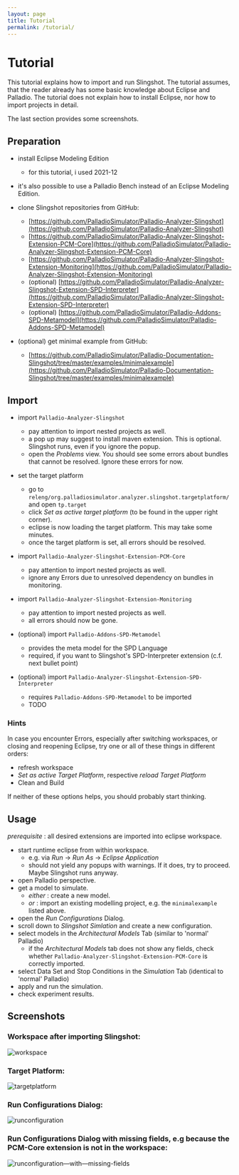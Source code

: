 ```yaml
---
layout: page
title: Tutorial
permalink: /tutorial/
---
```


# Tutorial

This tutorial explains how to import and run Slingshot. 
The tutorial assumes, that the reader already has some basic knowledge about Eclipse and Palladio. 
The tutorial does not explain how to install Eclipse, nor how to import projects in detail.  

The last section provides some screenshots. 

## Preparation

- install Eclipse Modeling Edition
  - for this tutorial, i used 2021-12
- it's also possible to use a Palladio Bench instead of an Eclipse Modeling Edition. 
- clone Slingshot repositories from GitHub:
  * [https://github.com/PalladioSimulator/Palladio-Analyzer-Slingshot](https://github.com/PalladioSimulator/Palladio-Analyzer-Slingshot)
  * [https://github.com/PalladioSimulator/Palladio-Analyzer-Slingshot-Extension-PCM-Core](https://github.com/PalladioSimulator/Palladio-Analyzer-Slingshot-Extension-PCM-Core)
  * [https://github.com/PalladioSimulator/Palladio-Analyzer-Slingshot-Extension-Monitoring](https://github.com/PalladioSimulator/Palladio-Analyzer-Slingshot-Extension-Monitoring)
  * (optional) [https://github.com/PalladioSimulator/Palladio-Analyzer-Slingshot-Extension-SPD-Interpreter](https://github.com/PalladioSimulator/Palladio-Analyzer-Slingshot-Extension-SPD-Interpreter)
  * (optional) [https://github.com/PalladioSimulator/Palladio-Addons-SPD-Metamodel](https://github.com/PalladioSimulator/Palladio-Addons-SPD-Metamodel)

- (optional) get minimal example from GitHub:
  * [https://github.com/PalladioSimulator/Palladio-Documentation-Slingshot/tree/master/examples/minimalexample](https://github.com/PalladioSimulator/Palladio-Documentation-Slingshot/tree/master/examples/minimalexample)

## Import 

* import `Palladio-Analyzer-Slingshot`
  - pay attention to import nested projects as well.
  - a pop up may suggest to install maven extension. This is optional. Slingshot runs, even if you ignore the popup.
  - open the *Problems* view. You should see some errors about bundles that cannot be resolved. Ignore these errors for now.

* set the target platform
  - go to `releng/org.palladiosimulator.analyzer.slingshot.targetplatform/` and open `tp.target`
  - click *Set as active target platform* (to be found in the upper right corner).
  - eclipse is now loading the target platform. This may take some minutes.
  - once the target platform is set, all errors should be resolved.

* import `Palladio-Analyzer-Slingshot-Extension-PCM-Core`
  - pay attention to import nested projects as well.
  - ignore any Errors due to unresolved dependency on bundles in monitoring. 

* import `Palladio-Analyzer-Slingshot-Extension-Monitoring`
  - pay attention to import nested projects as well.
  - all errors should now be gone.

* (optional) import `Palladio-Addons-SPD-Metamodel`
  - provides the meta model for the SPD Language
  - required, if you want to Slingshot's SPD-Interpreter extension (c.f. next bullet point) 

* (optional) import `Palladio-Analyzer-Slingshot-Extension-SPD-Interpreter`
  - requires `Palladio-Addons-SPD-Metamodel` to be imported
  - TODO

### Hints 
In case you encounter Errors, especially after switching workspaces, or closing and reopening Eclipse, try one or all of these things in different orders:
- refresh workspace
- *Set as active Target Platform*, respective *reload Target Platform* 
- Clean and Build 

If neither of these options helps, you should probably start thinking. 

## Usage
*prerequisite* : all desired extensions are imported into eclipse workspace. 
- start runtime eclipse from within workspace.
  * e.g. via *Run* -> *Run As* -> *Eclipse Application*
  * should not yield any popups with warnings. If it does, try to proceed. Maybe Slingshot runs anyway.
- open Palladio perspective.
- get a model to simulate.
  * *either* : create a new model.
  * *or* : import an existing modelling project, e.g. the `minimalexample` listed above.
- open the *Run Configurations* Dialog.
- scroll down to *Slingshot Simlation* and create a new configuration.
- select models in the *Architectural Models* Tab (similar to 'normal' Palladio) 
  - if the *Architectural Models* tab does not show any fields, check whether `Palladio-Analyzer-Slingshot-Extension-PCM-Core` is correctly imported.
- select Data Set and Stop Conditions in the *Simulation* Tab (identical to 'normal' Palladio)
- apply and run the simulation.
- check experiment results. 


## Screenshots
### Workspace after importing Slingshot:
<img src="../images/tutorial/workspace.png" alt="workspace"/>

### Target Platform:
<img src="../images/tutorial/targetplatform.png" alt="targetplatform"/>

### Run Configurations Dialog:
<img src="../images/tutorial/runconfiguration.png" alt="runconfiguration"/>

### Run Configurations Dialog with missing fields, e.g because the PCM-Core extension is not in the workspace:
<img src="../images/tutorial/runconfiguration_missingFields.png" alt="runconfiguration—with—missing-fields"/>


